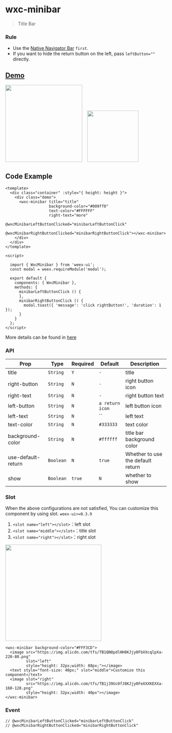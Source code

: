 # wxc-minibar 

> Title Bar

### Rule
- Use the [Native Navigator Bar](https://developer.apple.com/documentation/uikit/uinavigationbar) `first`.
- If you want to hide the return button on the left, pass `leftButton=""` directly. 

## [Demo](https://h5.m.taobao.com/trip/wxc-minibar/index.html?_wx_tpl=https%3A%2F%2Fh5.m.taobao.com%2Ftrip%2Fwxc-minibar%2Fdemo%2Findex.native-min.js)
<img src="https://img.alicdn.com/tfs/TB1IK_TfxPI8KJjSspfXXcCFXXa-750-1334.jpg" width="240"/>&nbsp;&nbsp;&nbsp;&nbsp;<img src="https://img.alicdn.com/tfs/TB1EJY_SpXXXXcmXpXXXXXXXXXX-200-200.png" width="160"/>

## Code Example

```vue
<template>
  <div class="container" :style="{ height: height }">
    <div class="demo">
      <wxc-minibar title="title"
                   background-color="#009ff0"
                   text-color="#FFFFFF"
                   right-text="more"
                   @wxcMinibarLeftButtonClicked="minibarLeftButtonClick"
                   @wxcMinibarRightButtonClicked="minibarRightButtonClick"></wxc-minibar>
    </div>
  </div>
</template>

<script>

  import { WxcMinibar } from 'weex-ui';
  const modal = weex.requireModule('modal');

  export default {
    components: { WxcMinibar },
    methods: {
      minibarLeftButtonClick () {
      },
      minibarRightButtonClick () {
        modal.toast({ 'message': 'click rightButton!', 'duration': 1 });
      }
    }
  };
</script>
```

More details can be found in [here](https://github.com/alibaba/weex-ui/blob/master/example/minibar/index.vue)


### API

| Prop | Type | Required | Default | Description |
|-------------|------------|--------|-----|-----|
| title | `String` |`Y`| `-` |title|
| right-button | `String` |`N`| `-` | right button icon |
| right-text | `String` |`N`| `-` | right button text |
| left-button | `String` |`N`| `a return icon` |  left button icon |
| left-text | `String` |`N`| `` | left text|
| text-color | `String` |`N`| `#333333` | text color |
| background-color | `String` |`N`| `#ffffff` | title bar background color |
| use-default-return | `Boolean` |`N`| `true` | Whether to use the default return |
| show | `Boolean` | `true` |`N`| whether to show |

### Slot
When the above configurations are not satisfied, You can customize this component by using slot.   `weex-ui>=0.3.9`

1. `<slot name="left"></slot>`：left slot
2. `<slot name="middle"></slot>`：title slot
3. `<slot name="right"></slot>`：right slot

<img src="https://img.alicdn.com/tfs/TB1nwLviZrI8KJjy0FhXXbfnpXa-752-114.png" width="300"/>
 
```
<wxc-minibar background-color="#FFF3CD">
  <image src="https://img.alicdn.com/tfs/TB1QN8pdlHH8KJjy0FbXXcqlpXa-220-80.png"
         slot="left"
         style="height: 32px;width: 88px;"></image>
  <text style="font-size: 40px;" slot="middle">Customize this component</text>
  <image slot="right"
         src="https://img.alicdn.com/tfs/TB1j39Uc0fJ8KJjy0FeXXXKEXXa-160-128.png"
         style="height: 32px;width: 40px"></image>
</wxc-minibar>
```


### Event

```
// @wxcMinibarLeftButtonClicked="minibarLeftButtonClick"
// @wxcMinibarRightButtonClicked="minibarRightButtonClick"
```

